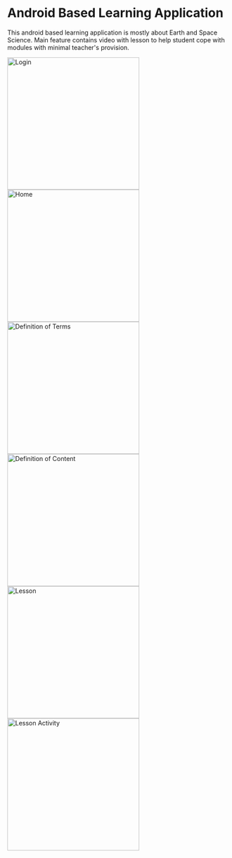 # Android Based Learning Application

This android based learning application is mostly about Earth and Space Science. Main feature contains video with lesson to help student cope with modules with minimal teacher's provision.

<img src="https://user-images.githubusercontent.com/79371033/153740397-2499875f-984f-4988-bbf2-bcf308e14877.jpg" alt="Login" width="300"/><img src="https://user-images.githubusercontent.com/79371033/153740742-0c726501-10a5-4d46-8f6c-d2233f06b714.jpg" alt="Home" width="300"/><img src="https://user-images.githubusercontent.com/79371033/153740405-87160e54-e6c1-4e92-9d05-54e48d7fd3e1.jpg" alt="Definition of Terms" width="300"/><img src="https://user-images.githubusercontent.com/79371033/158021394-6ce47f91-7418-4c39-a184-17baeaa0b273.jpg" alt="Definition of Content" width="300"/><img src="https://user-images.githubusercontent.com/79371033/153740757-16aa1fa7-d850-4f9c-9a87-d2df016e15cd.jpg" alt="Lesson" width="300"/><img src="https://user-images.githubusercontent.com/79371033/153740743-67ae1d17-3b2a-421a-b048-ca15d5f78b71.jpg" alt="Lesson Activity" width="300"/>


